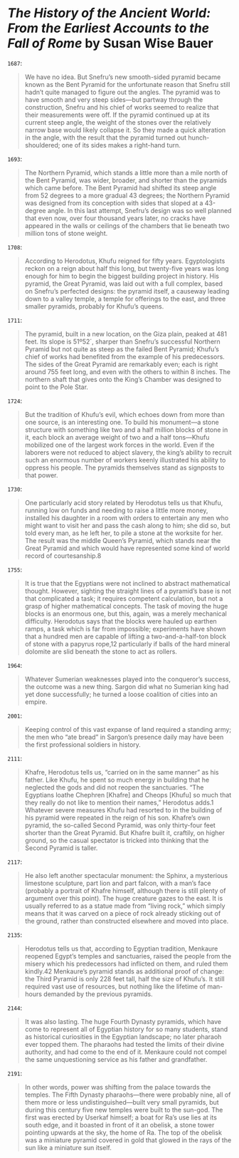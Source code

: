 # *The History of the Ancient World: From the Earliest Accounts to the Fall of Rome* by Susan Wise Bauer

`1687`:

> We have no idea. But Snefru’s new smooth-sided pyramid became known as the Bent Pyramid for the unfortunate reason that Snefru still hadn’t quite managed to figure out the angles. The pyramid was to have smooth and very steep sides—but partway through the construction, Snefru and his chief of works seemed to realize that their measurements were off. If the pyramid continued up at its current steep angle, the weight of the stones over the relatively narrow base would likely collapse it. So they made a quick alteration in the angle, with the result that the pyramid turned out hunch-shouldered; one of its sides makes a right-hand turn.

`1693`:

> The Northern Pyramid, which stands a little more than a mile north of the Bent Pyramid, was wider, broader, and shorter than the pyramids which came before. The Bent Pyramid had shifted its steep angle from 52 degrees to a more gradual 43 degrees; the Northern Pyramid was designed from its conception with sides that sloped at a 43-degree angle. In this last attempt, Snefru’s design was so well planned that even now, over four thousand years later, no cracks have appeared in the walls or ceilings of the chambers that lie beneath two million tons of stone weight.

`1708`:

> According to Herodotus, Khufu reigned for fifty years. Egyptologists reckon on a reign about half this long, but twenty-five years was long enough for him to begin the biggest building project in history. His pyramid, the Great Pyramid, was laid out with a full complex, based on Snefru’s perfected designs: the pyramid itself, a causeway leading down to a valley temple, a temple for offerings to the east, and three smaller pyramids, probably for Khufu’s queens.

`1711`:

> The pyramid, built in a new location, on the Giza plain, peaked at 481 feet. Its slope is 51º52´, sharper than Snefru’s successful Northern Pyramid but not quite as steep as the failed Bent Pyramid; Khufu’s chief of works had benefited from the example of his predecessors. The sides of the Great Pyramid are remarkably even; each is right around 755 feet long, and even with the others to within 8 inches. The northern shaft that gives onto the King’s Chamber was designed to point to the Pole Star.

`1724`:

> But the tradition of Khufu’s evil, which echoes down from more than one source, is an interesting one. To build his monument—a stone structure with something like two and a half million blocks of stone in it, each block an average weight of two and a half tons—Khufu mobilized one of the largest work forces in the world. Even if the laborers were not reduced to abject slavery, the king’s ability to recruit such an enormous number of workers keenly illustrated his ability to oppress his people. The pyramids themselves stand as signposts to that power.

`1730`:

> One particularly acid story related by Herodotus tells us that Khufu, running low on funds and needing to raise a little more money, installed his daughter in a room with orders to entertain any men who might want to visit her and pass the cash along to him; she did so, but told every man, as he left her, to pile a stone at the worksite for her. The result was the middle Queen’s Pyramid, which stands near the Great Pyramid and which would have represented some kind of world record of courtesanship.8

`1755`:

> It is true that the Egyptians were not inclined to abstract mathematical thought. However, sighting the straight lines of a pyramid’s base is not that complicated a task; it requires competent calculation, but not a grasp of higher mathematical concepts. The task of moving the huge blocks is an enormous one, but this, again, was a merely mechanical difficulty. Herodotus says that the blocks were hauled up earthen ramps, a task which is far from impossible; experiments have shown that a hundred men are capable of lifting a two-and-a-half-ton block of stone with a papyrus rope,12 particularly if balls of the hard mineral dolomite are slid beneath the stone to act as rollers.

`1964`:

> Whatever Sumerian weaknesses played into the conqueror’s success, the outcome was a new thing. Sargon did what no Sumerian king had yet done successfully; he turned a loose coalition of cities into an empire.

`2001`:

> Keeping control of this vast expanse of land required a standing army; the men who “ate bread” in Sargon’s presence daily may have been the first professional soldiers in history.

`2111`:

> Khafre, Herodotus tells us, “carried on in the same manner” as his father. Like Khufu, he spent so much energy in building that he neglected the gods and did not reopen the sanctuaries. “The Egyptians loathe Chephren [Khafre] and Cheops [Khufu] so much that they really do not like to mention their names,” Herodotus adds.1 Whatever severe measures Khufu had resorted to in the building of his pyramid were repeated in the reign of his son. Khafre’s own pyramid, the so-called Second Pyramid, was only thirty-four feet shorter than the Great Pyramid. But Khafre built it, craftily, on higher ground, so the casual spectator is tricked into thinking that the Second Pyramid is taller.

`2117`:

> He also left another spectacular monument: the Sphinx, a mysterious limestone sculpture, part lion and part falcon, with a man’s face (probably a portrait of Khafre himself, although there is still plenty of argument over this point). The huge creature gazes to the east. It is usually referred to as a statue made from “living rock,” which simply means that it was carved on a piece of rock already sticking out of the ground, rather than constructed elsewhere and moved into place.

`2135`:

> Herodotus tells us that, according to Egyptian tradition, Menkaure reopened Egypt’s temples and sanctuaries, raised the people from the misery which his predecessors had inflicted on them, and ruled them kindly.42 Menkaure’s pyramid stands as additional proof of change: the Third Pyramid is only 228 feet tall, half the size of Khufu’s. It still required vast use of resources, but nothing like the lifetime of man-hours demanded by the previous pyramids.

`2144`:

> It was also lasting. The huge Fourth Dynasty pyramids, which have come to represent all of Egyptian history for so many students, stand as historical curiosities in the Egyptian landscape; no later pharaoh ever topped them. The pharaohs had tested the limits of their divine authority, and had come to the end of it. Menkaure could not compel the same unquestioning service as his father and grandfather.

`2191`:

> In other words, power was shifting from the palace towards the temples. The Fifth Dynasty pharaohs—there were probably nine, all of them more or less undistinguished—built very small pyramids, but during this century five new temples were built to the sun-god. The first was erected by Userkaf himself; a boat for Ra’s use lies at its south edge, and it boasted in front of it an obelisk, a stone tower pointing upwards at the sky, the home of Ra. The top of the obelisk was a miniature pyramid covered in gold that glowed in the rays of the sun like a miniature sun itself.
